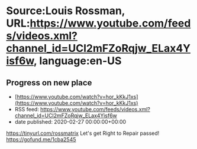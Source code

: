 # Source:Louis Rossman, URL:https://www.youtube.com/feeds/videos.xml?channel_id=UCl2mFZoRqjw_ELax4Yisf6w, language:en-US

## Progress on new place
 - [https://www.youtube.com/watch?v=hor_kKkJ1xs](https://www.youtube.com/watch?v=hor_kKkJ1xs)
 - RSS feed: https://www.youtube.com/feeds/videos.xml?channel_id=UCl2mFZoRqjw_ELax4Yisf6w
 - date published: 2020-02-27 00:00:00+00:00

https://tinyurl.com/rossmatrix
Let's get Right to Repair passed! https://gofund.me/1cba2545

